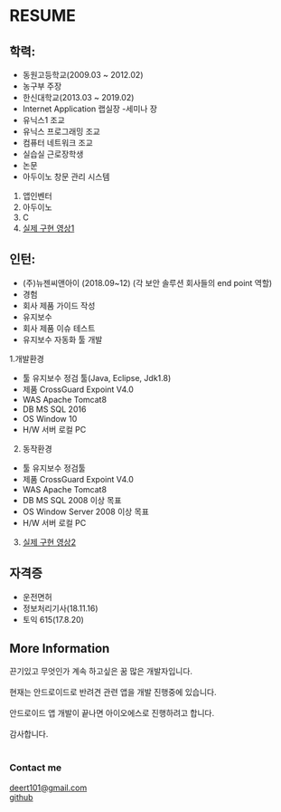 

RESUME
=======

## 학력:

- 동원고등학교(2009.03 ~ 2012.02)
- 농구부 주장
- 한신대학교(2013.03 ~ 2019.02)
- Internet Application 랩실장
-세미나 장
- 유닉스1 조교
- 유닉스 프로그래밍 조교
- 컴퓨터 네트워크 조교
- 실습실 근로장학생
- 논문
- 아두이노 창문 관리 시스템
1. 앱인벤터
2. 아두이노
3. C
4. [실제 구현 영상1](https://youtu.be/WEudRjVYw7s)

## 인턴:

- (주)뉴젠씨앤아이 (2018.09~12)
(각 보안 솔루션 회사들의 end point 역할)
- 경험
- 회사 제품 가이드 작성
- 유지보수
- 회사 제품 이슈 테스트
- 유지보수 자동화 툴 개발

1.개발환경    

- 툴    유지보수 정검 툴(Java, Eclipse, Jdk1.8)
- 제품    CrossGuard Expoint V4.0
- WAS    Apache Tomcat8
- DB    MS SQL 2016
- OS    Window 10
- H/W    서버 로컬 PC

2. 동작환경    

- 툴    유지보수 정검툴
- 제품    CrossGuard Expoint V4.0
- WAS    Apache Tomcat8
- DB    MS SQL 2008 이상 목표
- OS    Window Server 2008 이상 목표
- H/W    서버 로컬 PC

3. [실제 구현 영상2]( https://www.youtube.com/watch?v=zFkvgAK9E74&feature=youtu.be})


## 자격증

- 운전면허
- 정보처리기사(18.11.16)
- 토익 615(17.8.20)


## More Information

끈기있고 무엇인가 계속 하고싶은 꿈 많은 개발자입니다.<br><br>
현재는 안드로이드로 반려견 관련 앱을 개발 진행중에 있습니다.<br><br>
안드로이드 앱 개발이 끝나면 아이오에스로 진행하려고 합니다.<br><br>
감사합니다.<br><br>

### Contact me

[deert101@gmail.com](mailto:email@domain.com)<br>
[github](https://jhhwang01.github.io)
